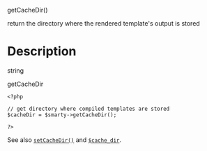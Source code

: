 getCacheDir()

return the directory where the rendered template\'s output is stored

Description
===========

string

getCacheDir


    <?php

    // get directory where compiled templates are stored
    $cacheDir = $smarty->getCacheDir();

    ?>

       

See also [`setCacheDir()`](#api.set.cache.dir) and
[`$cache_dir`](#variable.cache.dir).
